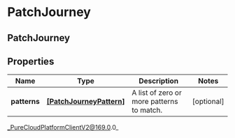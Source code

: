 # PatchJourney

## PatchJourney

## Properties

|Name | Type | Description | Notes|
|------------ | ------------- | ------------- | -------------|
| **patterns** | [**[PatchJourneyPattern]**]([PatchJourneyPattern]) | A list of zero or more patterns to match. | [optional] |



_PureCloudPlatformClientV2@169.0.0_
